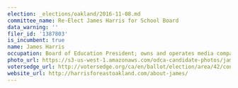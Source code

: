 ```yaml
---
election: _elections/oakland/2016-11-08.md
committee_name: Re-Elect James Harris for School Board
data_warning: ''
filer_id: '1387803'
is_incumbent: true
name: James Harris
occupation: Board of Education President; owns and operates media company in San Francisco
photo_url: https://s3-us-west-1.amazonaws.com/odca-candidate-photos/james-harris.png
votersedge_url: http://votersedge.org/ca/en/ballot/election/area/42/contests/contest/13219/candidate/130703?&county=Alameda%20County&election_authority_id=1
website_url: http://harrisforeastoakland.com/about-james/
---
```

